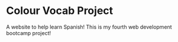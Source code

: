 # Colour Vocab Project
A website to help learn Spanish! This is my fourth web development bootcamp project!
